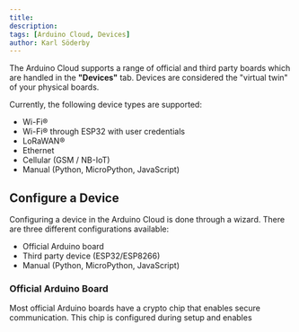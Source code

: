 ```yaml
---
title:
description:
tags: [Arduino Cloud, Devices]
author: Karl Söderby
---
```


The Arduino Cloud supports a range of official and third party boards which are handled in the **"Devices"** tab. Devices are considered the "virtual twin" of your physical boards.

Currently, the following device types are supported:
- Wi-Fi® 
- Wi-Fi® through ESP32 with user credentials
- LoRaWAN®
- Ethernet
- Cellular (GSM / NB-IoT)
- Manual (Python, MicroPython, JavaScript)

## Configure a Device

Configuring a device in the Arduino Cloud is done through a wizard. There are three different configurations available:
- Official Arduino board
- Third party device (ESP32/ESP8266)
- Manual (Python, MicroPython, JavaScript)

### Official Arduino Board

Most official Arduino boards have a crypto chip that enables secure communication. This chip is configured during setup and enables

